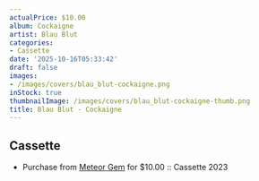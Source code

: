```yaml
---
actualPrice: $10.00
album: Cockaigne
artist: Blau Blut
categories:
- Cassette
date: '2025-10-16T05:33:42'
draft: false
images:
- /images/covers/blau_blut-cockaigne.png
inStock: true
thumbnailImage: /images/covers/blau_blut-cockaigne-thumb.png
title: Blau Blut - Cockaigne
---
```


## Cassette
* Purchase from [Meteor Gem](https://meteor-gem.com/products/used-blau-blut-cockaigne-cassette) for $10.00 :: Cassette 2023
